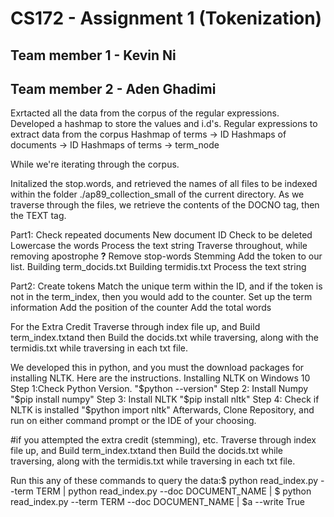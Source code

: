 # CS172 - Assignment 1 (Tokenization)

## Team member 1 - Kevin Ni
## Team member 2 - Aden Ghadimi

Exrtacted all the data from the corpus of the regular expressions. 
Developed a hashmap to store the values and i.d's.
Regular expressions to extract data from the corpus
Hashmap of terms -> ID
Hashmaps of documents -> ID
Hashmaps of terms -> term_node

While we're iterating through the corpus.

Initalized the stop.words, and retrieved the names of all files to be indexed within the folder ./ap89_collection_small of the current directory.
As we traverse through the files, we retrieve the contents of the DOCNO tag, then the TEXT tag.

Part1: Check repeated documents 
New document ID
Check to be deleted
Lowercase the words
Process the text string
Traverse throughout, while removing apostrophe ****?****
Remove stop-words
Stemming
Add the token to our list.
Building term_docids.txt 
Building termidis.txt
Process the text string



Part2: Create tokens
Match the unique term within the ID, and if the token is not in the term_index, then you would add to the counter.
Set up the term information
Add the position of the counter
Add the total words


For the Extra Credit
Traverse through index file up, and 
Build term_index.txtand then Build the docids.txt while traversing, along with the termidis.txt while traversing in each txt file. 


We developed this in python, and you must the download packages for installing NLTK. 
Here are the instructions. 
Installing NLTK on Windows 10
Step 1:Check Python Version.
"$python --version"
Step 2: Install Numpy
"$pip install numpy"
Step 3: Install NLTK
"$pip install nltk"
Step 4: Check if NLTK is installed 
"$python import nltk"
Afterwards, Clone Repository, and run on either command prompt or the IDE of your choosing. 

#if you attempted the extra credit (stemming), etc. 
Traverse through index file up, and 
Build term_index.txtand then Build the docids.txt while traversing, along with the termidis.txt while traversing in each txt file. 

Run this any of these commands to query the data:$ python read_index.py --term TERM | python read_index.py --doc DOCUMENT_NAME | $ python read_index.py --term TERM --doc DOCUMENT_NAME | $a --write True

